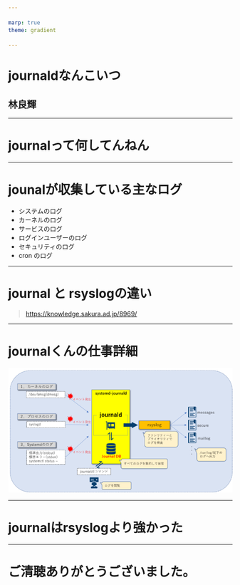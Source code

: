 ```yaml
--- 

marp: true
theme: gradient

---
```



# journaldなんこいつ
## 林良輝

--- 

# journalって何してんねん

---

# jounalが収集している主なログ
- システムのログ
- カーネルのログ
- サービスのログ
- ログインユーザーのログ
- セキュリティのログ
- cron のログ


---

# journal と rsyslogの違い

> https://knowledge.sakura.ad.jp/8969/

---

# journalくんの仕事詳細
![](fig/journal2.png)

---

# journalはrsyslogより強かった

--- 

# ご清聴ありがとうございました。